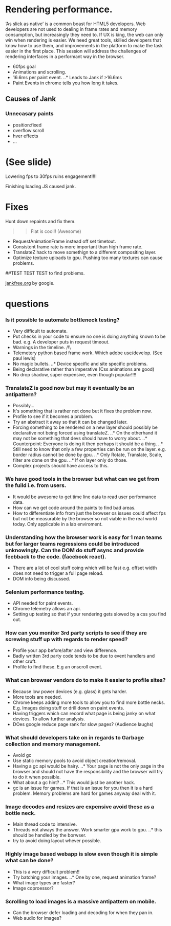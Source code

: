Rendering performance.
=====================

‘As slick as native’ is a common boast for HTML5 developers. Web developers are not used to dealing in frame rates and memory consumption, but increasingly they need to. If UX is king, the web can only win when rendering is easier. We need great tools, skilled developers that know how to use them, and improvements in the platform to make the task easier in the first place. This session will address the challenges of rendering interfaces in a performant way in the browser.

* 60fps goal
* Animations and scrolling.
* 16.6ms per paint event.
..* Leads to Jank if >16.6ms
* Paint Events in chrome tells you how long it takes.

## Causes of Jank

### Unnecasary paints
 * position:fixed
 * overflow:scroll
 * hver effects
 * ...

# (See slide)

Lowering fps to 30fps ruins engagement!!!!

Finishing loading JS caused jank.

Fixes
=====

Hunt down repaints and fix them.
>> Flat is cool!! (Awesome)

* RequestAnimationFrame instead off set timetout.
* Consistent frame rate is more important than high frame rate.
* TranslateZ hack to move somethign to a different compositing layer.
* Optimize texture uploads to gpu. Pushing too many textures can cause problems.

##TEST TEST TEST to find problems.


[jankfree.org](http://jankfree.org) by google.

# questions

### Is it possible to automate bottleneck testing?
* Very difficult to automate.
* Put checks in your code to ensure no one is doing anything known to be bad. e.g. A developer puts in request timeout.
* Warnings in the timeline. /!\
* Telemetery python based frame work. Which adobe use/develop. (See paul lewis)
* No magic bullets.
..* Device specific and site specific problems.
* Being declarative rather than imperative (Css animations are good)
* No drop shadow, super expensive, even though popular!!!!

### TranslateZ is good now but may it eventually be an antipattern?
* Possibly...
* It's something that is rather not done but it fixes the problem now.
* Profile to see if it becomes a problem.
* Try an abstract it away so that it can be changed later.
* Forcing something to be rendered on a new layer should possibly be declarative not being forced using translateZ.
..* On the otherhand it may not be something that devs should have to worry about.
..* Counterpoint: Everyone is doing it then perhaps it should be a thing.
..* Still need to know that only a few properties can be run on the layer. e.g. border radius cannot be done by gpu.
..* Only Rotate, Translate, Scale, filter are done on the gpu.
..* If on layer only do those.
* Complex projects should have access to this.

### We have good tools in the browser but what can we get from the fuild i.e. from users.
* It would be awesome to get time line data to read user performance data.
* How can we get code around the paints to find bad areas.
* How to differentiate info from just the browser os issues could affect fps but not be measurable by the browser so not viable in the real world today. Only applicable in a lab enviroment.

### Understanding how the browser work is easy for 1 man teams but for larger teams regressions could be introduced unknowingly. Can the DOM do stuff async and provide feebback to the code. (facebook react).
* There are a lot of cool stuff coing which will be fast e.g. offset width does not need to trigger a full page reload.
* DOM info being discussed.

### Selenium performance testing.
* API needed for paint events.
* Chrome telemetry allows an api.
* Setting up testing so that if your rendering gets slowed by a css you find out.

### How can you monitor 3rd party scripts to see if they are screwing stuff up with regards to render speed?
* Profile your app before/after and view difference.
* Badly written 3rd party code tends to be due to event handlers and other cruft. 
* Profile to find these. E.g an onscroll event.

### What can browser vendors do to make it easier to profile sites?
* Because low power devices (e.g. glass) it gets harder.
* More tools are needed.
* Chrome keeps adding more tools to allow you to find more bottle necks. E.g. Images doing stuff or drill down on paint events.
* Having triggers which can record what page is being janky on what devices. To allow further analysis.
* DOes google reduce page rank for slow pages? (Audience laughs)

### What should developers take on in regards to Garbage collection and memory management.
* Avoid gc
* Use static memory pools to avoid object creation/removal.
* Having a gc api would be hairy.
..* Your page is not the only page in the browser and should not have the responsibility and the browser will try to do it when possible.
* What about a gc hint?
..* This would just be another hack.
* gc is an issue for games. If that is an issue for you then it is a hard problem. Memory problems are hard for games anyway deal with it.

### Image decodes and resizes are expensive avoid these as a bottle neck.
* Main thread code to intensive.
* Threads not always the answer. Work smarter gpu work to gpu.
..* this should be handled by the borwser.
* try to avoid doing layout whever possible.

### Highly image based webapp is slow even though it is simple what can be done?
* This is a very difficult problem!!
* Try batching your images.
..* One by one, request animation frame?
* What image types are faster?
* Image coproessor?

### Scrolling to load images is a massive antipattern on mobile.
* Can the browser defer loading and decoding for when they pan in.
* Web audio for images?

### 

